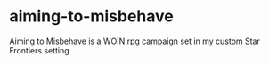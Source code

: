 # aiming-to-misbehave
Aiming to Misbehave is a WOIN rpg campaign set in my custom Star Frontiers setting
